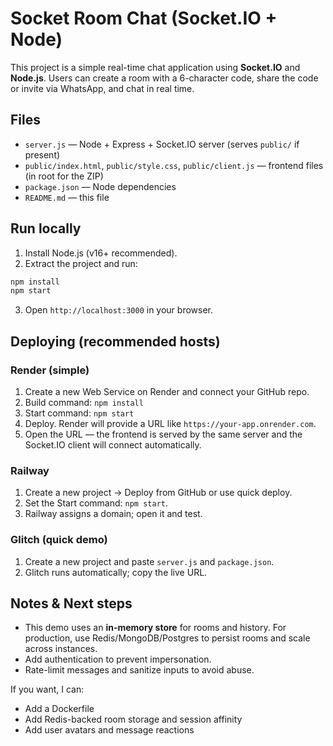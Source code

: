 # Socket Room Chat (Socket.IO + Node)

This project is a simple real-time chat application using **Socket.IO** and **Node.js**.
Users can create a room with a 6-character code, share the code or invite via WhatsApp, and chat in real time.

## Files
- `server.js` — Node + Express + Socket.IO server (serves `public/` if present)
- `public/index.html`, `public/style.css`, `public/client.js` — frontend files (in root for the ZIP)
- `package.json` — Node dependencies
- `README.md` — this file

## Run locally
1. Install Node.js (v16+ recommended).
2. Extract the project and run:
```bash
npm install
npm start
```
3. Open `http://localhost:3000` in your browser.

## Deploying (recommended hosts)

### Render (simple)
1. Create a new Web Service on Render and connect your GitHub repo.
2. Build command: `npm install`
3. Start command: `npm start`
4. Deploy. Render will provide a URL like `https://your-app.onrender.com`.
5. Open the URL — the frontend is served by the same server and the Socket.IO client will connect automatically.

### Railway
1. Create a new project → Deploy from GitHub or use quick deploy.
2. Set the Start command: `npm start`.
3. Railway assigns a domain; open it and test.

### Glitch (quick demo)
1. Create a new project and paste `server.js` and `package.json`.
2. Glitch runs automatically; copy the live URL.

## Notes & Next steps
- This demo uses an **in-memory store** for rooms and history. For production, use Redis/MongoDB/Postgres to persist rooms and scale across instances.
- Add authentication to prevent impersonation.
- Rate-limit messages and sanitize inputs to avoid abuse.

If you want, I can:
- Add a Dockerfile
- Add Redis-backed room storage and session affinity
- Add user avatars and message reactions
